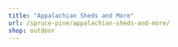 ```yaml
---
title: "Appalachian Sheds and More"
url: /spruce-pine/appalachian-sheds-and-more/
shop: outdoor
---
```

